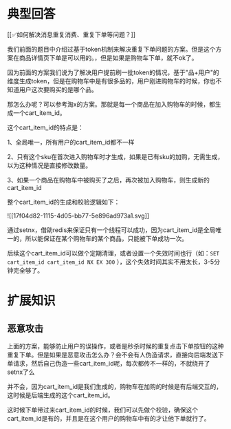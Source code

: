 # 典型回答


[[✅如何解决消息重复消费、重复下单等问题？]]



我们前面的题目中介绍过基于token机制来解决重复下单问题的方案。但是这个方案在商品详情页下单是可以用的。，但是如果是购物车下单，就不ok了。



因为前面的方案我们说为了解决用户提前刷一批token的情况，基于"品+用户"的维度生成token，但是在购物车中是有很多品的，用户刚进购物车的时候，你也不知道用户这次要购买的是哪个品。



那怎么办呢？可以参考淘x的方案。那就是每一个商品在加入购物车的时候，都生成一个cart_item_id。



这个cart_item_id的特点是：

1、全局唯一，所有用户的cart_item_id都不一样

2、只有这个sku在首次进入购物车时才生成，如果是已有sku的加购，无需生成，以为这种情况是直接修改数量。

3、如果一个商品在购物车中被购买了之后，再次被加入购物车，则生成新的cart_item_id



整个cart_item_id的生成和校验逻辑如下：



![[17f04d82-1115-4d05-bb77-5e896ad973a1.svg]]



通过setnx，借助redis来保证只有一个线程可以成功，因为cart_item_id是全局唯一的，所以能保证在某个购物车的某个商品，只能被下单成功一次。



后续这个cart_item_id可以做个定期清理，或者设置一个失效时间也行（如：`SET cart_item_id cart_item_id NX EX 300` ），这个失效时间其实不用太长，3-5分钟完全够了。



# 扩展知识


## 恶意攻击


上面的方案，能够防止用户的误操作，或者是秒杀时候的重复点击下单按钮的这种重复下单。但是如果是恶意攻击怎么办？会不会有人伪造请求，直接向后端发送下单请求，然后自己伪造一些cart_item_id呢，每次都传不一样的，不就绕开了setnx了么



并不会，因为cart_item_id是我们生成的，购物车在加购的时候是有后端交互的，这时候是后端生成的这个cart_item_id。



这时候下单带过来cart_item_id的时候，我们可以先做个校验，确保这个cart_item_id是有的，并且是在这个用户的购物车中有的才让他下单就行了。

